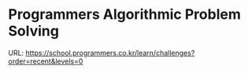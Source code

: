 # Programmers Algorithmic Problem Solving

URL: https://school.programmers.co.kr/learn/challenges?order=recent&levels=0
